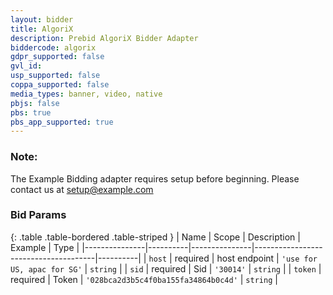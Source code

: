 ```yaml
---
layout: bidder
title: AlgoriX
description: Prebid AlgoriX Bidder Adapter
biddercode: algorix
gdpr_supported: false
gvl_id:
usp_supported: false
coppa_supported: false
media_types: banner, video, native
pbjs: false
pbs: true
pbs_app_supported: true
---
```


### Note:

The Example Bidding adapter requires setup before beginning. Please contact us at setup@example.com

### Bid Params

{: .table .table-bordered .table-striped }
| Name          | Scope    | Description   | Example                              | Type     |
|---------------|----------|---------------|--------------------------------------|----------|
| `host`        | required | host endpoint | `'use for US, apac for SG'`          | `string` |
| `sid`         | required | Sid           | `'30014'`                            | `string` |
| `token`       | required | Token         | `'028bca2d3b5c4f0ba155fa34864b0c4d'` | `string` |
